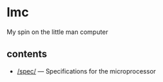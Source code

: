 # lmc
My spin on the little man computer

## contents
- [/spec/](spec/) &mdash; Specifications for the microprocessor